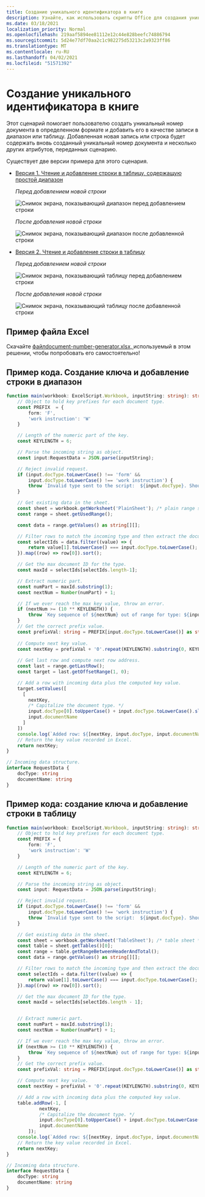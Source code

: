```yaml
---
title: Создание уникального идентификатора в книге
description: Узнайте, как использовать скрипты Office для создания уникального идентификатора и добавить строку в таблицу и диапазон.
ms.date: 03/18/2021
localization_priority: Normal
ms.openlocfilehash: 219aaf5894ee81112e12c44e828beefc74886794
ms.sourcegitcommit: 5d24e77df70aa2c1c982275d53213c2a9323ff86
ms.translationtype: MT
ms.contentlocale: ru-RU
ms.lasthandoff: 04/02/2021
ms.locfileid: "51571392"
---
```

# <a name="generate-a-unique-identifier-in-a-workbook"></a>Создание уникального идентификатора в книге

Этот сценарий помогает пользователю создать уникальный номер документа в определенном формате и добавить его в качестве записи в диапазон или таблицу. Добавленная новая запись или строка будет содержать вновь созданный уникальный номер документа и несколько других атрибутов, переданных сценарию.

Существует две версии примера для этого сценария.

* [Версия 1. Чтение и добавление строки в таблицу, содержащую простой диапазон](#sample-code-generate-key-and-add-row-to-range)

    _Перед добавлением новой строки_

    ![Снимок экрана, показывающий диапазон перед добавлением строки](../../images/document-number-generator-range-before.png)

    _После добавления новой строки_

    ![Снимок экрана, показывающий диапазон после добавленной строки](../../images/document-number-generator-range-after.png)

* [Версия 2. Чтение и добавление строки в таблицу](#sample-code-generate-key-and-add-row-to-table)

    _Перед добавлением новой строки_

    ![Снимок экрана, показывающий таблицу перед добавлением строки](../../images/document-number-generator-table-before.png)

    _После добавления новой строки_

    ![Снимок экрана, показывающий таблицу после добавленной строки](../../images/document-number-generator-table-after.png)

## <a name="sample-excel-file"></a>Пример файла Excel

Скачайте <a href="document-number-generator.xlsx"> файлdocument-number-generator.xlsx, </a> используемый в этом решении, чтобы попробовать его самостоятельно!

## <a name="sample-code-generate-key-and-add-row-to-range"></a>Пример кода. Создание ключа и добавление строки в диапазон

```TypeScript
function main(workbook: ExcelScript.Workbook, inputString: string): string {
    // Object to hold key prefixes for each document type.
    const PREFIX  = {
        form: 'F',
        'work instruction': 'W'
    }

    // Length of the numeric part of the key.
    const KEYLENGTH = 6;

    // Parse the incoming string as object.
    const input:RequestData = JSON.parse(inputString);

    // Reject invalid request.
    if (input.docType.toLowerCase() !== 'form' && 
        input.docType.toLowerCase() !== 'work instruction') {
        throw `Invalid type sent to the script:  ${input.docType}. Should be one of the following: ${Object.keys(PREFIX)}`
    }

    // Get existing data in the sheet.
    const sheet = workbook.getWorksheet('PlainSheet'); /* plain range sheet */
    const range = sheet.getUsedRange();

    const data = range.getValues() as string[][];

    // Filter rows to match the incoming type and then extract the document number column (index 0) and then sort it. 
    const selectIds = data.filter((value) => {
        return value[1].toLowerCase() === input.docType.toLowerCase();
    }).map((row) => row[0]).sort();

    // Get the max document ID for the type.
    const maxId = selectIds[selectIds.length-1];

    // Extract numeric part.
    const numPart = maxId.substring(1);
    const nextNum = Number(numPart) + 1;

    // If we ever reach the max key value, throw an error.
    if (nextNum >= (10 ** KEYLENGTH)) {
        throw `Key sequence of ${nextNum} out of range for type: ${input.docType}.`
    }
    // Get the correct prefix value.
    const prefixVal: string = PREFIX[input.docType.toLowerCase()] as string;
    
    // Compute next key value.
    const nextKey = prefixVal + '0'.repeat(KEYLENGTH).substring(0, KEYLENGTH - String(nextNum).length) + String(nextNum);
    
    // Get last row and compute next row address.
    const last = range.getLastRow();
    const target = last.getOffsetRange(1, 0);

    // Add a row with incoming data plus the computed key value.
    target.setValues([
      [
        nextKey, 
        /* Capitalize the document type. */
        input.docType[0].toUpperCase() + input.docType.toLowerCase().slice(1),
        input.documentName
      ]
    ])
    console.log(`Added row: ${[nextKey, input.docType, input.documentName]}`)
    // Return the key value recorded in Excel.
    return nextKey;
}

// Incoming data structure.
interface RequestData {
    docType: string
    documentName: string
}
```

## <a name="sample-code-generate-key-and-add-row-to-table"></a>Пример кода: создание ключа и добавление строки в таблицу

```TypeScript
function main(workbook: ExcelScript.Workbook, inputString: string): string {
    // Object to hold key prefixes for each document type.
    const PREFIX = {
        form: 'F',
        'work instruction': 'W'
    }

    // Length of the numeric part of the key.
    const KEYLENGTH = 6;

    // Parse the incoming string as object.
    const input: RequestData = JSON.parse(inputString);

    // Reject invalid request.
    if (input.docType.toLowerCase() !== 'form' &&
        input.docType.toLowerCase() !== 'work instruction') {
        throw `Invalid type sent to the script:  ${input.docType}. Should be one of the following: ${Object.keys(PREFIX)}`
    }

    // Get existing data in the sheet.
    const sheet = workbook.getWorksheet('TableSheet'); /* table sheet */
    const table = sheet.getTables()[0];
    const range = table.getRangeBetweenHeaderAndTotal();
    const data = range.getValues() as string[][];

    // Filter rows to match the incoming type and then extract the document number column (index 0) and then sort it.
    const selectIds = data.filter((value) => {
        return value[1].toLowerCase() === input.docType.toLowerCase();
    }).map((row) => row[0]).sort();

    // Get the max document ID for the type.
    const maxId = selectIds[selectIds.length - 1];


    // Extract numeric part.
    const numPart = maxId.substring(1);
    const nextNum = Number(numPart) + 1;

    // If we ever reach the max key value, throw an error.
    if (nextNum >= (10 ** KEYLENGTH)) {
        throw `Key sequence of ${nextNum} out of range for type: ${input.docType}.`
    }
    // Get the correct prefix value.
    const prefixVal: string = PREFIX[input.docType.toLowerCase()] as string;

    // Compute next key value.
    const nextKey = prefixVal + '0'.repeat(KEYLENGTH).substring(0, KEYLENGTH - String(nextNum).length) + String(nextNum);

    // Add a row with incoming data plus the computed key value.
    table.addRow(-1, [
            nextKey,
            /* Capitalize the document type. */
            input.docType[0].toUpperCase() + input.docType.toLowerCase().slice(1),
            input.documentName
        ]);
    console.log(`Added row: ${[nextKey, input.docType, input.documentName]}`)
    // Return the key value recorded in Excel.
    return nextKey;
}

// Incoming data structure.
interface RequestData {
    docType: string
    documentName: string
}
```

